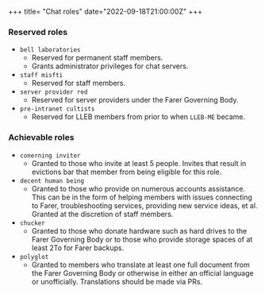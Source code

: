 +++
title= "Chat roles"
date="2022-09-18T21:00:00Z"
+++

### Reserved roles
- `bell laboratories`
	- Reserved for permanent staff members.
	- Grants administrator privileges for chat servers.
- `staff misfti`
	- Reserved for staff members.
- `server provider red`
	- Reserved for server providers under the Farer Governing Body.
- `pre-intranet cultists`
	- Reserved for LLEB members from prior to when `LLEB-ME` became.

### Achievable roles
- `conerning inviter`
	- Granted to those who invite at least 5 people. Invites that result in evictions bar that member from being eligible for this role.
- `decent human being`
	- Granted to those who provide on numerous accounts assistance. This can be in the form of helping members with issues connecting to Farer, troubleshooting services, providing new service ideas, et al. Granted at the discretion of staff members.
- `chucker`
	- Granted to those who donate hardware such as hard drives to the Farer Governing Body or to those who provide storage spaces of at least 2To for Farer backups.
- `polyglot`
	- Granted to members who translate at least one full document from the Farer Governing Body or otherwise in either an official language or unofficially. Translations should be made via PRs.
